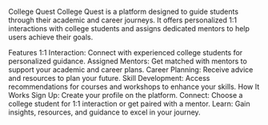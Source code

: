 College Quest
College Quest is a platform designed to guide students through their academic and career journeys. It offers personalized 1:1 interactions with college students and assigns dedicated mentors to help users achieve their goals.

Features
1:1 Interaction: Connect with experienced college students for personalized guidance.
Assigned Mentors: Get matched with mentors to support your academic and career plans.
Career Planning: Receive advice and resources to plan your future.
Skill Development: Access recommendations for courses and workshops to enhance your skills.
How It Works
Sign Up: Create your profile on the platform.
Connect: Choose a college student for 1:1 interaction or get paired with a mentor.
Learn: Gain insights, resources, and guidance to excel in your journey.
